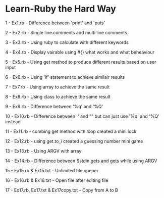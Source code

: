 # Learn-Ruby the Hard Way

1 - Ex1.rb - Difference between 'print' and 'puts'

2 - Ex2.rb - Single line comments and multi line comments

3 - Ex3.rb - Using ruby to calculate with different keywords

4 - Ex4.rb - Display vairable using #{} what works and what beheaviour

5 - Ex5.rb - Using get method to produce different results based on user input

6 - Ex6.rb - Using 'if' statement to achieve similair results 

7 - Ex7.rb - Using array to achieve the same result

8 - Ex8.rb - Using class to achieve the same result

9 - Ex9.rb - Difference between '%q' and '%Q'

10 - Ex10.rb - Difference between '' and "" but can just use '%q' and '%Q' instead

11 - Ex11.rb - combing get method with loop created a mini lock 

12 - Ex12.rb - using get.to_i created a guessing number mini game

13 - Ex13.rb - Using ARGV with array

14 - Ex14.rb - Difference between $stdin.gets and gets while using ARGV

15 - Ex15.rb & Ex15.txt - Unlimited file opener

16 - Ex16.rb & Ex16.txt - Open file after editing file

17 - Ex17.rb, Ex17.txt & Ex17copy.txt - Copy from A to B
